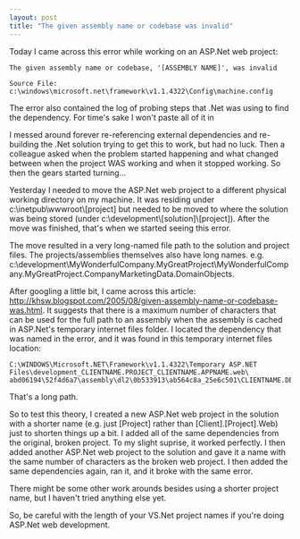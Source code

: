 ```yaml
---
layout: post
title: "The given assembly name or codebase was invalid"
---
```


<p>Today I came across this error while working on an ASP.Net web project:</p>

<pre><code>The given assembly name or codebase, '[ASSEMBLY NAME]', was invalid

Source File: c:\windows\microsoft.net\framework\v1.1.4322\Config\machine.config
</code></pre>
<p>The error also contained the log of probing steps that .Net was using to find the dependency. For time's sake I won't paste all of it in</p>

<p>I messed around forever re-referencing external dependencies and re-building the .Net solution trying to get this to work, but had no luck. Then a colleague asked when the problem started happening and what changed between when the project WAS working and when it stopped working. So then the gears started turning...</p>

<p>Yesterday I needed to move the ASP.Net web project to a different physical working directory on my machine. It was residing under c:\inetpub\wwwroot\[project] but needed to be moved to where the solution was being stored (under c:\development\[solution]\[project]). After the move was finished, that's when we started seeing this error.</p>

<p>The move resulted in a very long-named file path to the solution and project files. The projects/assemblies themselves also have long names. e.g. c:\development\MyWonderfulCompany.MyGreatProject\MyWonderfulCompany.MyGreatProject.CompanyMarketingData.DomainObjects. </p>

<p>After googling a little bit, I came across this article: <a href="http://khsw.blogspot.com/2005/08/given-assembly-name-or-codebase-was.html">http://khsw.blogspot.com/2005/08/given-assembly-name-or-codebase-was.html</a>. It suggests that there is a maximum number of characters that can be used for the full path to an assembly when the assembly is cached in ASP.Net's temporary internet files folder. I located the dependency that was named in the error, and it was found in this temporary internet files location:</p>

<pre><code>C:\WINDOWS\Microsoft.NET\Framework\v1.1.4322\Temporary ASP.NET
Files\development_CLIENTNAME.PROJECT_CLIENTNAME.APPNAME.web\
abd06194\52f4d6a7\assembly\dl2\0b533913\ab564c8a_25e6c501\CLIENTNAME.DEPENDENCYNAME.dll</code></pre>
<p>That's a long path.</p>

<p>So to test this theory, I created a new ASP.Net web project in the solution with a shorter name (e.g. just [Project] rather than [Client].[Project].Web) just to shorten things up a bit. I added all of the same dependencies from the original, broken project. To my slight suprise, it worked perfectly. I then added another ASP.Net web project to the solution and gave it a name with the same number of characters as the broken web project. I then added the same dependencies again, ran it, and it broke with the same error.</p>

<p>There might be some other work arounds besides using a shorter project name, but I haven't tried anything else yet.</p>

<p>So, be careful with the length of your VS.Net project names if you're doing ASP.Net web development.</p>

 
